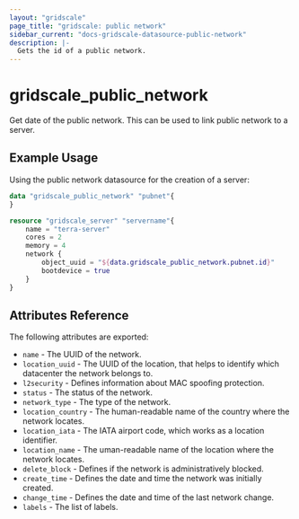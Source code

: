 ```yaml
---
layout: "gridscale"
page_title: "gridscale: public network"
sidebar_current: "docs-gridscale-datasource-public-network"
description: |-
  Gets the id of a public network.
---
```


# gridscale_public_network

Get date of the public network. This can be used to link public network to a server.

## Example Usage

Using the public network datasource for the creation of a server:

```terraform
data "gridscale_public_network" "pubnet"{
}

resource "gridscale_server" "servername"{
	name = "terra-server"
	cores = 2
	memory = 4
	network {
		object_uuid = "${data.gridscale_public_network.pubnet.id}"
		bootdevice = true
	}
}
```

## Attributes Reference

The following attributes are exported:

* `name` - The UUID of the network.
* `location_uuid` - The UUID of the location, that helps to identify which datacenter the network belongs to.
* `l2security` - Defines information about MAC spoofing protection.
* `status` - The status of the network.
* `network_type` - The type of the network.
* `location_country` - The human-readable name of the country where the network locates.
* `location_iata` - The IATA airport code, which works as a location identifier.
* `location_name` - The uman-readable name of the location where the network locates.
* `delete_block` - Defines if the network is administratively blocked.
* `create_time` - Defines the date and time the network was initially created.
* `change_time` - Defines the date and time of the last network change.
* `labels` - The list of labels.
